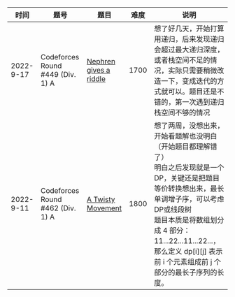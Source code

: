 | 时间 | 题号 | 题目      | 难度 | 说明 |
|----|---------|-----|-----|--------|
|2022-9-17| Codeforces Round #449 (Div. 1)  A  | [Nephren gives a riddle](https://codeforces.com/contest/896/problem/A) |    1700   | 想了好几天，开始打算用递归，后来发现递归会超过最大递归深度，或者栈空间不足的情况，实际只需要稍微改造一下，变成迭代的方式就可以。题目还是不错的，第一次遇到递归栈空间不够的情况 |
|2022-9-11| Codeforces Round #462 (Div. 1)  A  | [A Twisty Movement](https://codeforces.com/contest/933/problem/A) |    1800   | 想了两周，没想出来，开始看题解也没明白（开始题目都理解错了）<br>明白之后发现就是一个DP，关键还是把题目等价转换想出来，最长单调增子序，可以考虑DP或线段树<br>题目本质是将数组划分成 4 部分：11...22...11...22...，那么定义 dp[i][j] 表示前 i 个元素组成前 j 个部分的最长子序列的长度。 |
